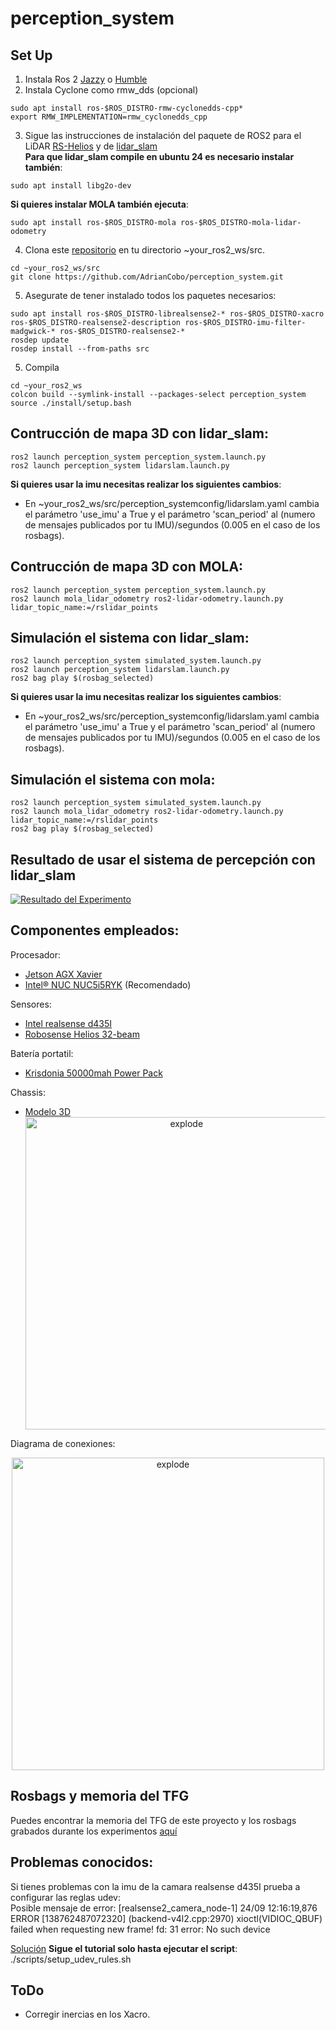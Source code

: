 # perception_system


## Set Up
1) Instala Ros 2 [Jazzy](https://docs.ros.org/en/jazzy/Installation.html) o [Humble](https://docs.ros.org/en/humble/Installation.html)
2) Instala Cyclone como rmw_dds (opcional)
```shell
sudo apt install ros-$ROS_DISTRO-rmw-cyclonedds-cpp*
export RMW_IMPLEMENTATION=rmw_cyclonedds_cpp
```
3) Sigue las instrucciones de instalación del paquete de ROS2 para el LiDAR [RS-Helios](https://github.com/AdrianCobo/rslidar_sdk) y de [lidar_slam](https://github.com/rsasaki0109/lidarslam_ros2)  
**Para que lidar_slam compile en ubuntu 24 es necesario instalar también**: 
```shell
sudo apt install libg2o-dev
```

**Si quieres instalar MOLA también ejecuta**:
```shell
sudo apt install ros-$ROS_DISTRO-mola ros-$ROS_DISTRO-mola-lidar-odometry
```

4) Clona este [repositorio](https://github.com/AdrianCobo/perception_system.git) en tu directorio ~your_ros2_ws/src.
```shell
cd ~your_ros2_ws/src
git clone https://github.com/AdrianCobo/perception_system.git
```


5) Asegurate de tener instalado todos los paquetes necesarios:
```shell
sudo apt install ros-$ROS_DISTRO-librealsense2-* ros-$ROS_DISTRO-xacro ros-$ROS_DISTRO-realsense2-description ros-$ROS_DISTRO-imu-filter-madgwick-* ros-$ROS_DISTRO-realsense2-*
rosdep update
rosdep install --from-paths src
```

5) Compila
```shell
cd ~your_ros2_ws
colcon build --symlink-install --packages-select perception_system
source ./install/setup.bash
```

## Contrucción de mapa 3D con lidar_slam:
```shell
ros2 launch perception_system perception_system.launch.py
ros2 launch perception_system lidarslam.launch.py
```
**Si quieres usar la imu necesitas realizar los siguientes cambios**:  
- En ~your_ros2_ws/src/perception_systemconfig/lidarslam.yaml cambia el parámetro 'use_imu' a True y el parámetro 'scan_period' al (numero de mensajes publicados por tu IMU)/segundos (0.005 en el caso de los rosbags).

## Contrucción de mapa 3D con MOLA:
```shell
ros2 launch perception_system perception_system.launch.py
ros2 launch mola_lidar_odometry ros2-lidar-odometry.launch.py lidar_topic_name:=/rslidar_points
```


## Simulación el sistema con lidar_slam:
```shell
ros2 launch perception_system simulated_system.launch.py
ros2 launch perception_system lidarslam.launch.py
ros2 bag play $(rosbag_selected)
```
**Si quieres usar la imu necesitas realizar los siguientes cambios**:  
- En ~your_ros2_ws/src/perception_systemconfig/lidarslam.yaml cambia el parámetro 'use_imu' a True y el parámetro 'scan_period' al (numero de mensajes publicados por tu IMU)/segundos (0.005 en el caso de los rosbags).

## Simulación el sistema con mola:
```shell
ros2 launch perception_system simulated_system.launch.py
ros2 launch mola_lidar_odometry ros2-lidar-odometry.launch.py lidar_topic_name:=/rslidar_points
ros2 bag play $(rosbag_selected)
```

## Resultado de usar el sistema de percepción con lidar_slam
[![Resultado del Experimento](https://moresales.ca/wp-content/uploads/2022/06/Click-Me-2.png)](https://drive.google.com/file/d/1VGTcvLKiD8vrUgkvgi9_q75DOobXr2hW/view?usp=sharing)
 
## Componentes empleados:
Procesador:
- [Jetson AGX Xavier](https://www.nvidia.com/es-la/autonomous-machines/embedded-systems/jetson-agx-xavier/)
- [Intel® NUC NUC5i5RYK](https://www.intel.la/content/www/xl/es/products/sku/83254/intel-nuc-kit-nuc5i5ryk/specifications.html) (Recomendado)  

Sensores:
- [Intel realsense d435I](https://www.intelrealsense.com/depth-camera-d435i/)
- [Robosense Helios 32-beam](https://www.robosense.ai/en/rslidar/RS-Helios)

Batería portatil:
- [Krisdonia 50000mah Power Pack](https://www.amazon.es/Krisdonia-50000mah-Bater%C3%ADa-Cargador-Port%C3%A1til/dp/B077TR3H2R)

Chassis:
- [Modelo 3D](https://github.com/AdrianCobo/perception_system/tree/main/meshes)
  <div align="center">
  <img width=500px src="https://github.com/user-attachments/assets/6268514e-7398-4a32-aca1-fb947f5899ed" alt="explode"></a>
  </div>

Diagrama de conexiones:
  <div align="center">
  <img width=500px src="https://github.com/user-attachments/assets/81e16504-ab6a-4319-b346-66d632af213c" alt="explode"></a>
  </div>
  
## Rosbags y memoria del TFG
Puedes encontrar la memoria del TFG de este proyecto y los rosbags grabados durante los experimentos [aquí](https://urjc-my.sharepoint.com/personal/josemiguel_guerrero_urjc_es/_layouts/15/onedrive.aspx?id=%2Fpersonal%2Fjosemiguel%5Fguerrero%5Furjc%5Fes%2FDocuments%2FRosbags%5FAdrian&ga=1)

## Problemas conocidos:
Si tienes problemas con la imu de la camara realsense d435I prueba a configurar las reglas udev:  
Posible mensaje de error: [realsense2_camera_node-1]  24/09 12:16:19,876 ERROR [138762487072320] (backend-v4l2.cpp:2970) xioctl(VIDIOC_QBUF) failed when requesting new frame! fd: 31 error: No such device  

[Solución](https://dev.intelrealsense.com/docs/compiling-librealsense-for-linux-ubuntu-guide?_ga=2.136179505.1802472520.1727172753-1313938100.1727172753)
**Sigue el tutorial solo hasta ejecutar el script**: ./scripts/setup_udev_rules.sh 

## ToDo
- Corregir inercias en los Xacro.
